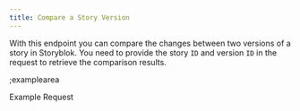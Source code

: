 ```yaml
---
title: Compare a Story Version 
---
```


With this endpoint you can compare the changes between two versions of a story in Storyblok. You need to provide the story `ID` and version `ID` in the request to retrieve the comparison results.

;examplearea 

Example Request

<RequestExample url="https://mapi.storyblok.com/v1/spaces/185/stories/267/compare?version=151" httpMethod="GETOAUTH"></RequestExample>
